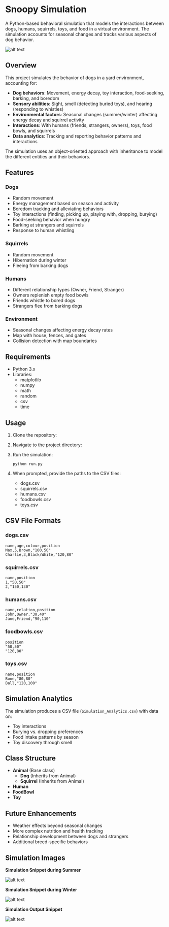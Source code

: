 # Snoopy Simulation

A Python-based behavioral simulation that models the interactions between dogs, humans, squirrels, toys, and food in a virtual environment. The simulation accounts for seasonal changes and tracks various aspects of dog behavior.

![alt text](assets/image.png)

## Overview

This project simulates the behavior of dogs in a yard environment, accounting for:

- **Dog behaviors**: Movement, energy decay, toy interaction, food-seeking, barking, and boredom
- **Sensory abilities**: Sight, smell (detecting buried toys), and hearing (responding to whistles)
- **Environmental factors**: Seasonal changes (summer/winter) affecting energy decay and squirrel activity
- **Interactions**: With humans (friends, strangers, owners), toys, food bowls, and squirrels
- **Data analytics**: Tracking and reporting behavior patterns and interactions

The simulation uses an object-oriented approach with inheritance to model the different entities and their behaviors.

## Features

### Dogs
- Random movement
- Energy management based on season and activity
- Boredom tracking and alleviating behaviors
- Toy interactions (finding, picking up, playing with, dropping, burying)
- Food-seeking behavior when hungry
- Barking at strangers and squirrels
- Response to human whistling

### Squirrels
- Random movement
- Hibernation during winter
- Fleeing from barking dogs

### Humans
- Different relationship types (Owner, Friend, Stranger)
- Owners replenish empty food bowls
- Friends whistle to bored dogs
- Strangers flee from barking dogs

### Environment
- Seasonal changes affecting energy decay rates
- Map with house, fences, and gates
- Collision detection with map boundaries

## Requirements

- Python 3.x
- Libraries:
  - matplotlib
  - numpy
  - math
  - random
  - csv
  - time

## Usage

1. Clone the repository:


2. Navigate to the project directory:


3. Run the simulation:
   ```
   python run.py
   ```

4. When prompted, provide the paths to the CSV files:
   - dogs.csv
   - squirrels.csv
   - humans.csv
   - foodbowls.csv
   - toys.csv

## CSV File Formats

### dogs.csv
```
name,age,colour,position
Max,5,Brown,"100,50"
Charlie,3,Black/White,"120,80"
```

### squirrels.csv
```
name,position
1,"50,50"
2,"150,130"
```

### humans.csv
```
name,relation,position
John,Owner,"30,40"
Jane,Friend,"90,110"
```

### foodbowls.csv
```
position
"50,50"
"120,80"
```

### toys.csv
```
name,position
Bone,"80,80"
Ball,"120,100"
```

## Simulation Analytics

The simulation produces a CSV file (`Simulation_Analytics.csv`) with data on:
- Toy interactions
- Burying vs. dropping preferences
- Food intake patterns by season
- Toy discovery through smell

## Class Structure

- **Animal** (Base class)
  - **Dog** (Inherits from Animal)
  - **Squirrel** (Inherits from Animal)
- **Human**
- **FoodBowl**
- **Toy**

## Future Enhancements

- Weather effects beyond seasonal changes
- More complex nutrition and health tracking
- Relationship development between dogs and strangers
- Additional breed-specific behaviors

## Simulation Images

**Simulation Snippet during Summer**

![alt text](assets/sim1.png)

**Simulation Snippet during Winter**

![alt text](assets/sim2.png)

**Simulation Output Snippet**

![alt text](assets/sim3.png)